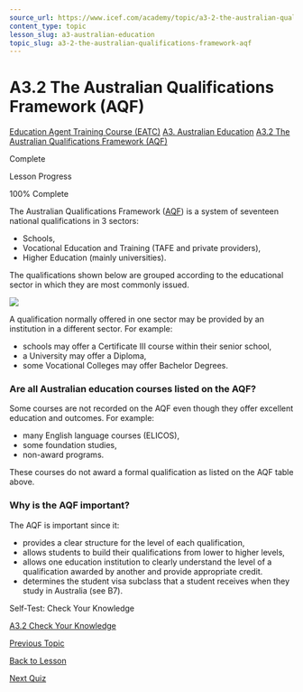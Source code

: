 ```yaml
---
source_url: https://www.icef.com/academy/topic/a3-2-the-australian-qualifications-framework-aqf/
content_type: topic
lesson_slug: a3-australian-education
topic_slug: a3-2-the-australian-qualifications-framework-aqf
---
```


# A3.2 The Australian Qualifications Framework (AQF)

[Education Agent Training Course (EATC)](https://www.icef.com/academy/courses/education-agent-training-course-eatc/) [A3. Australian Education](https://www.icef.com/academy/lessons/a3-australian-education/) [A3.2 The Australian Qualifications Framework (AQF)](https://www.icef.com/academy/topic/a3-2-the-australian-qualifications-framework-aqf/)

Complete

Lesson Progress 

100% Complete 

The Australian Qualifications Framework ([AQF](http://www.aqf.edu.au/)) is a system of seventeen national qualifications in 3 sectors:

  * Schools,
  * Vocational Education and Training (TAFE and private providers),
  * Higher Education (mainly universities).



The qualifications shown below are grouped according to the educational sector in which they are most commonly issued.

![](https://www.icef.com/academy/wp-content/uploads/2022/09/1-1.png)

A qualification normally offered in one sector may be provided by an institution in a different sector. For example:

  * schools may offer a Certificate III course within their senior school,
  * a University may offer a Diploma,
  * some Vocational Colleges may offer Bachelor Degrees.



### Are all Australian education courses listed on the AQF?

Some courses are not recorded on the AQF even though they offer excellent education and outcomes. For example:

  * many English language courses (ELICOS),
  * some foundation studies,
  * non-award programs.



These courses do not award a formal qualification as listed on the AQF table above.

### Why is the AQF important?

The AQF is important since it:

  * provides a clear structure for the level of each qualification,
  * allows students to build their qualifications from lower to higher levels,
  * allows one education institution to clearly understand the level of a qualification awarded by another and provide appropriate credit.
  * determines the student visa subclass that a student receives when they study in Australia (see B7).



Self-Test: Check Your Knowledge

[ A3.2 Check Your Knowledge ](https://www.icef.com/academy/quizzes/a3-2-check-your-knowledge-2/)

[ Previous Topic ](https://www.icef.com/academy/topic/a3-1-introduction/)

[Back to Lesson](https://www.icef.com/academy/lessons/a3-australian-education/)

[ Next Quiz ](https://www.icef.com/academy/quizzes/a3-2-check-your-knowledge-2/)
